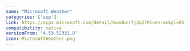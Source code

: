 ```yaml
---
name: "Microsoft Weather"
categories: ['app']
link: https://apps.microsoft.com/detail/9wzdncrfj3q2?hl=en-us&gl=US
compatibility: native
versionFrom: "4.53.52331.0"
icon: MicrosoftWeather.png
---
```


